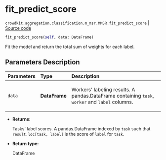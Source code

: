 # fit_predict_score
`crowdkit.aggregation.classification.m_msr.MMSR.fit_predict_score` | [Source code](https://github.com/Toloka/crowd-kit/blob/v1.1.0/crowdkit/aggregation/classification/m_msr.py#L156)

```python
fit_predict_score(self, data: DataFrame)
```

Fit the model and return the total sum of weights for each label.

## Parameters Description

| Parameters | Type | Description |
| :----------| :----| :-----------|
`data`|**DataFrame**|<p>Workers&#x27; labeling results. A pandas.DataFrame containing `task`, `worker` and `label` columns.</p>

* **Returns:**

  Tasks' label scores.
A pandas.DataFrame indexed by `task` such that `result.loc[task, label]`
is the score of `label` for `task`.

* **Return type:**

  DataFrame
